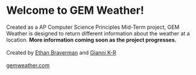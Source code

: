 <h1>Welcome to GEM Weather!</h1>
Created as a AP Computer Science Principles Mid-Term project, GEM Weather is designed to return different information about the weather at a location. <b>More information coming soon as the project progresses.</b>
<br><br>
Created by <a href="https://github.com/ethanbraverman">Ethan Braverman</a> and <a href="https://github.com/fabulous-gio">Gianni K-R</a>
<br><br>
<a href="https://gemweather.com">gemweather.com</a>
